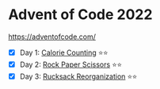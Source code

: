 # Advent of Code 2022

https://adventofcode.com/

- [x] Day 1: [Calorie Counting](https://adventofcode.com/2022/day/1) ⭐⭐
- [x] Day 2: [Rock Paper Scissors](https://adventofcode.com/2022/day/2) ⭐⭐
- [x] Day 3: [Rucksack Reorganization](https://adventofcode.com/2022/day/3) ⭐⭐
